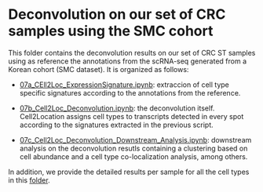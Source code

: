 # Deconvolution on our set of CRC samples using the SMC cohort

This folder contains the deconvolution results on  our set of CRC ST samples using as reference the annotations from the scRNA-seq generated from a Korean cohort (SMC dataset). It is organized as follows: 

* [07a_CEll2Loc_ExpressionSignature.ipynb](https://github.com/alberto-valdeolivas/CRC_CMS_ST/blob/main/Deconvolution/InternalST_SMC/07a_CEll2Loc_ExpressionSignature.ipynb): extraccion of cell type specific signatures according to the annotations from the reference. 

* [07b_Cell2Loc_Deconvolution.ipynb](https://github.com/alberto-valdeolivas/CRC_CMS_ST/blob/main/Deconvolution/InternalST_SMC/07b_Cell2Loc_Deconvolution.ipynb): the  deconvolution itself. Cell2Location assigns cell types to transcripts detected in every spot according to the signatures extracted in the previous script. 

* [07c_Cell2Loc_Deconvolution_Downstream_Analysis.ipynb](https://github.com/alberto-valdeolivas/CRC_CMS_ST/blob/main/Deconvolution/InternalST_SMC/07c_Cell2Loc_Deconvolution_Downstream_Analysis.ipynb): downstream analysis on the deconvolution resutls containing a clustering based on cell abundance and a cell type co-localization analysis, among others. 

In addition, we provide the detailed results per sample for all the cell types in this [folder](https://github.com/alberto-valdeolivas/CRC_CMS_ST/tree/main/Deconvolution/InternalST_SMC/DetailedResults).
